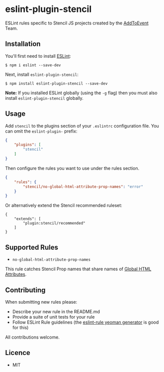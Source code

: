# eslint-plugin-stencil

ESLint rules specific to Stencil JS projects created by the [AddToEvent](https://www.addtoevent.co.uk/) Team. 

## Installation

You'll first need to install [ESLint](http://eslint.org):

```
$ npm i eslint --save-dev
```

Next, install `eslint-plugin-stencil`:

```
$ npm install eslint-plugin-stencil --save-dev
```

**Note:** If you installed ESLint globally (using the `-g` flag) then you must also install `eslint-plugin-stencil` globally.

## Usage

Add `stencil` to the plugins section of your `.eslintrc` configuration file. You can omit the `eslint-plugin-` prefix:

```json
{
    "plugins": [
        "stencil"
    ]
}
```


Then configure the rules you want to use under the rules section.

```json
{
    "rules": {
        "stencil/no-global-html-attribute-prop-names": "error"
    }
}
```

Or alternatively extend the Stencil recommended ruleset:

```
{
    "extends": [
        "plugin:stencil/recommended"
    ]
}
```

## Supported Rules

- `no-global-html-attribute-prop-names`

This rule catches Stencil Prop names that share names of [Global HTML Attributes](https://developer.mozilla.org/en-US/docs/Web/HTML/Global_attributes).

## Contributing

When submitting new rules please:
- Describe your new rule in the README.md
- Provide a suite of unit tests for your rule
- Follow ESLint Rule guidelines (the [eslint-rule yeoman generator](https://github.com/eslint/generator-eslint) is good for this)

All contributions welcome.

## Licence 

- MIT
